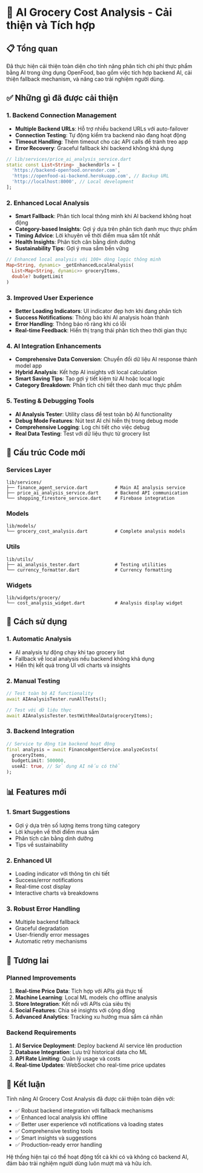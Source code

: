 # 🤖 AI Grocery Cost Analysis - Cải thiện và Tích hợp

## 📋 Tổng quan

Đã thực hiện cải thiện toàn diện cho tính năng phân tích chi phí thực phẩm bằng AI trong ứng dụng OpenFood, bao gồm việc tích hợp backend AI, cải thiện fallback mechanism, và nâng cao trải nghiệm người dùng.

## ✅ Những gì đã được cải thiện

### 1. **Backend Connection Management**
- **Multiple Backend URLs**: Hỗ trợ nhiều backend URLs với auto-failover
- **Connection Testing**: Tự động kiểm tra backend nào đang hoạt động
- **Timeout Handling**: Thêm timeout cho các API calls để tránh treo app
- **Error Recovery**: Graceful fallback khi backend không khả dụng

```dart
// lib/services/price_ai_analysis_service.dart
static const List<String> _backendUrls = [
  'https://backend-openfood.onrender.com',
  'https://openfood-ai-backend.herokuapp.com', // Backup URL
  'http://localhost:8000', // Local development
];
```

### 2. **Enhanced Local Analysis**
- **Smart Fallback**: Phân tích local thông minh khi AI backend không hoạt động
- **Category-based Insights**: Gợi ý dựa trên phân tích danh mục thực phẩm
- **Timing Advice**: Lời khuyên về thời điểm mua sắm tốt nhất
- **Health Insights**: Phân tích cân bằng dinh dưỡng
- **Sustainability Tips**: Gợi ý mua sắm bền vững

```dart
// Enhanced local analysis với 100+ dòng logic thông minh
Map<String, dynamic> _getEnhancedLocalAnalysis(
  List<Map<String, dynamic>> groceryItems, 
  double? budgetLimit
)
```

### 3. **Improved User Experience**
- **Better Loading Indicators**: UI indicator đẹp hơn khi đang phân tích
- **Success Notifications**: Thông báo khi AI analysis hoàn thành
- **Error Handling**: Thông báo rõ ràng khi có lỗi
- **Real-time Feedback**: Hiển thị trạng thái phân tích theo thời gian thực

### 4. **AI Integration Enhancements**
- **Comprehensive Data Conversion**: Chuyển đổi dữ liệu AI response thành model app
- **Hybrid Analysis**: Kết hợp AI insights với local calculation
- **Smart Saving Tips**: Tạo gợi ý tiết kiệm từ AI hoặc local logic
- **Category Breakdown**: Phân tích chi tiết theo danh mục thực phẩm

### 5. **Testing & Debugging Tools**
- **AI Analysis Tester**: Utility class để test toàn bộ AI functionality
- **Debug Mode Features**: Nút test AI chỉ hiển thị trong debug mode
- **Comprehensive Logging**: Log chi tiết cho việc debug
- **Real Data Testing**: Test với dữ liệu thực từ grocery list

## 🔧 Cấu trúc Code mới

### Services Layer
```
lib/services/
├── finance_agent_service.dart          # Main AI analysis service
├── price_ai_analysis_service.dart      # Backend API communication
└── shopping_firestore_service.dart     # Firebase integration
```

### Models
```
lib/models/
└── grocery_cost_analysis.dart          # Complete analysis models
```

### Utils
```
lib/utils/
├── ai_analysis_tester.dart             # Testing utilities
└── currency_formatter.dart             # Currency formatting
```

### Widgets
```
lib/widgets/grocery/
└── cost_analysis_widget.dart           # Analysis display widget
```

## 🚀 Cách sử dụng

### 1. **Automatic Analysis**
- AI analysis tự động chạy khi tạo grocery list
- Fallback về local analysis nếu backend không khả dụng
- Hiển thị kết quả trong UI với charts và insights

### 2. **Manual Testing**
```dart
// Test toàn bộ AI functionality
await AIAnalysisTester.runAllTests();

// Test với dữ liệu thực
await AIAnalysisTester.testWithRealData(groceryItems);
```

### 3. **Backend Integration**
```dart
// Service tự động tìm backend hoạt động
final analysis = await FinanceAgentService.analyzeCosts(
  groceryItems,
  budgetLimit: 500000,
  useAI: true, // Sử dụng AI nếu có thể
);
```

## 📊 Features mới

### 1. **Smart Suggestions**
- Gợi ý dựa trên số lượng items trong từng category
- Lời khuyên về thời điểm mua sắm
- Phân tích cân bằng dinh dưỡng
- Tips về sustainability

### 2. **Enhanced UI**
- Loading indicator với thông tin chi tiết
- Success/error notifications
- Real-time cost display
- Interactive charts và breakdowns

### 3. **Robust Error Handling**
- Multiple backend fallback
- Graceful degradation
- User-friendly error messages
- Automatic retry mechanisms

## 🔮 Tương lai

### Planned Improvements
1. **Real-time Price Data**: Tích hợp với APIs giá thực tế
2. **Machine Learning**: Local ML models cho offline analysis
3. **Store Integration**: Kết nối với APIs của siêu thị
4. **Social Features**: Chia sẻ insights với cộng đồng
5. **Advanced Analytics**: Tracking xu hướng mua sắm cá nhân

### Backend Requirements
1. **AI Service Deployment**: Deploy backend AI service lên production
2. **Database Integration**: Lưu trữ historical data cho ML
3. **API Rate Limiting**: Quản lý usage và costs
4. **Real-time Updates**: WebSocket cho real-time price updates

## 🎯 Kết luận

Tính năng AI Grocery Cost Analysis đã được cải thiện toàn diện với:
- ✅ Robust backend integration với fallback mechanisms
- ✅ Enhanced local analysis khi offline
- ✅ Better user experience với notifications và loading states
- ✅ Comprehensive testing tools
- ✅ Smart insights và suggestions
- ✅ Production-ready error handling

Hệ thống hiện tại có thể hoạt động tốt cả khi có và không có backend AI, đảm bảo trải nghiệm người dùng luôn mượt mà và hữu ích.
